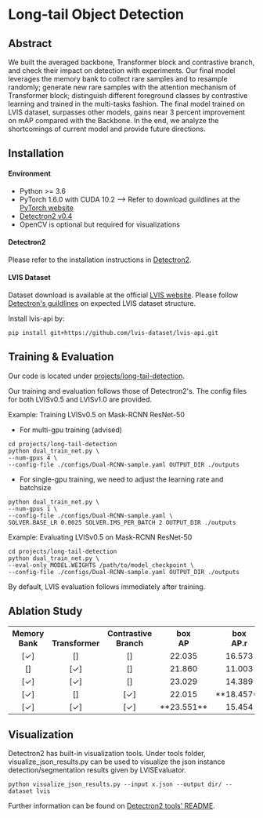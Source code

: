 # Long-tail Object Detection

## Abstract
We built the averaged backbone, Transformer block and contrastive branch, and check their impact on detection with experiments. Our final model leverages the memory bank to collect rare samples and to resample randomly; generate new rare samples with the attention mechanism of Transformer block; distinguish different foreground classes by contrastive learning and trained in the multi-tasks fashion. The final model trained on LVIS dataset, surpasses other models, gains near 3 percent improvement on mAP compared with the Backbone. In the end, we analyze the shortcomings of current model and provide future directions. <br>

## Installation

#### Environment
- Python >= 3.6
- PyTorch 1.6.0 with CUDA 10.2 --> Refer to download guildlines at the [PyTorch website](pytorch.org)
- [Detectron2 v0.4](https://github.com/facebookresearch/detectron2/releases/tag/v0.4)
- OpenCV is optional but required for visualizations

#### Detectron2 
Please refer to the installation instructions in [Detectron2](https://github.com/facebookresearch/detectron2/blob/master/INSTALL.md).<br>

#### LVIS Dataset 
Dataset download is available at the official [LVIS website](https://www.lvisdataset.org/dataset). Please follow [Detectron's guildlines](https://github.com/facebookresearch/detectron2/tree/master/datasets) on expected LVIS dataset structure.<br>

Install lvis-api by:
```
pip install git+https://github.com/lvis-dataset/lvis-api.git
```

## Training & Evaluation

Our code is located under [projects/long-tail-detection](https://github.com/Ribosome-rbx/long-tail-detection/tree/main/projects/long-tail-detection). <br>

Our training and evaluation follows those of Detectron2's. The config files for both LVISv0.5 and LVISv1.0 are provided.

Example: Training LVISv0.5 on Mask-RCNN ResNet-50
- For multi-gpu training (advised)
```
cd projects/long-tail-detection
python dual_train_net.py \
--num-gpus 4 \
--config-file ./configs/Dual-RCNN-sample.yaml OUTPUT_DIR ./outputs
```
- For single-gpu training, we need to adjust the learning rate and batchsize
```
python dual_train_net.py \
--num-gpus 1 \
--config-file ./configs/Dual-RCNN-sample.yaml \
SOLVER.BASE_LR 0.0025 SOLVER.IMS_PER_BATCH 2 OUTPUT_DIR ./outputs
```

Example: Evaluating LVISv0.5 on Mask-RCNN ResNet-50
```
cd projects/long-tail-detection
python dual_train_net.py \
--eval-only MODEL.WEIGHTS /path/to/model_checkpoint \
--config-file ./configs/Dual-RCNN-sample.yaml OUTPUT_DIR ./outputs
```

By default, LVIS evaluation follows immediately after training. 

## Ablation Study
<table><tbody>
<!-- START TABLE -->
<!-- TABLE HEADER -->
<th valign="bottom">Memory<br/>Bank</th>
<th valign="bottom">Transformer</th>
<th valign="bottom">Contrastive<br/>Branch</th>
<th valign="bottom">box<br/>AP</th>
<th valign="bottom">box<br/>AP.r</th>
<th valign="bottom">box<br/>AP.c</th>
<th valign="bottom">box<br/>AP.f</th>
<th valign="bottom">mask<br/>AP</th>

<!-- TABLE BODY -->
<!-- ROW: 1 -->
 <tr><td align="center">[✓]</td>
<td align="center">[]</td>
<td align="center">[]</td>
<td align="center">22.035</td>
<td align="center">16.573</td>
<td align="center">19.456</td>
<td align="center">27.445</td>
<td align="center">22.606</td>
</tr>
<!-- ROW: 2 -->
 <tr><td align="center">[]</td>
<td align="center">[✓]</td>
<td align="center">[]</td>
<td align="center">21.860</td>
<td align="center">11.003</td>
<td align="center">20.673</td>
<td align="center">27.682</td>
<td align="center">22.663</td>
</tr>
<!-- ROW: 3 -->
 <tr><td align="center">[✓]</td>
<td align="center">[✓]</td>
<td align="center">[]</td>
<td align="center">23.029</td>
<td align="center">14.389</td>
<td align="center">21.793</td>
<td align="center">28.028</td>
<td align="center">23.399</td>
</tr>
<!-- ROW: 4 -->
 <tr><td align="center">[✓]</td>
<td align="center">[]</td>
<td align="center">[✓]</td>
<td align="center">22.015</td>
<td align="center">**18.457**</td>
<td align="center">18.873</td>
<td align="center">27.371</td>
<td align="center">22.536</td>
</tr>
<!-- ROW: 5 -->
 <tr><td align="center">[✓]</td>
<td align="center">[✓]</td>
<td align="center">[✓]</td>
<td align="center">**23.551**</td>
<td align="center">15.454</td>
<td align="center">**22.532**</td>
<td align="center">**28.060**</td>
<td align="center">**23.935**</td>
</tr>
</tbody></table>

## Visualization
Detectron2 has built-in visualization tools. Under tools folder, visualize_json_results.py can be used to visualize the json instance detection/segmentation results given by LVISEvaluator. 

```
python visualize_json_results.py --input x.json --output dir/ --dataset lvis
```

Further information can be found on [Detectron2 tools' README](https://github.com/facebookresearch/detectron2/tree/master/tools).
